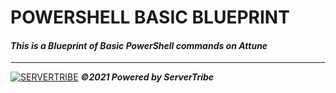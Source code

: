 # **POWERSHELL BASIC BLUEPRINT**
#### ***This is a Blueprint of Basic PowerShell commands on Attune***
---
[![SERVERTRIBE](https://www.servertribe.com/wp-content/themes/mars/assets/images/attune_logo.svg)](https://www.servertribe.com/)
***&copy;2021 Powered by ServerTribe***
